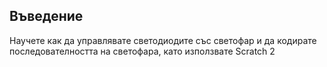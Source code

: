 ## Въведение

Научете как да управлявате светодиодите със светофар и да кодирате последователността на светофара, като използвате Scratch 2